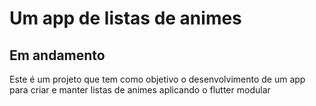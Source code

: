 # Um app de listas de animes

## Em andamento

Este é um projeto que tem como objetivo o desenvolvimento de um app para criar e manter listas de animes aplicando o flutter modular
